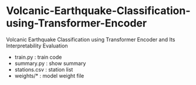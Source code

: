 # Volcanic-Earthquake-Classification-using-Transformer-Encoder
Volcanic Earthquake Classification using Transformer Encoder and Its Interpretability Evaluation

- train.py : train code
- summary.py : show summary
- stations.csv : station list
- weights/* : model weight file